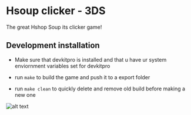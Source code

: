 # Hsoup clicker - 3DS

The great Hshop Soup its clicker game!

## Development installation

- Make sure that devkitpro is installed and that u have ur system enviornment variables set for devkitpro

- run `make` to build the game and push it to a export folder

- run `make clean` to quickly delete and remove old build before making a new one


![alt text](https://www.startpage.com/av/proxy-image?piurl=https%3A%2F%2Fimages-wixmp-ed30a86b8c4ca887773594c2.wixmp.com%2Ff%2F64fbd1ee-9380-4416-9b5e-f32dedaacb82%2Fdf0pqfq-e910adb0-216d-48f5-80db-7eadc4d46609.png%2Fv1%2Ffill%2Fw_146%2Ch_153%2Fnintendo_hshop_logo_by_edibetaawo_df0pqfq-fullview.png%3Ftoken%3DeyJ0eXAiOiJKV1QiLCJhbGciOiJIUzI1NiJ9.eyJzdWIiOiJ1cm46YXBwOjdlMGQxODg5ODIyNjQzNzNhNWYwZDQxNWVhMGQyNmUwIiwiaXNzIjoidXJuOmFwcDo3ZTBkMTg4OTgyMjY0MzczYTVmMGQ0MTVlYTBkMjZlMCIsIm9iaiI6W1t7ImhlaWdodCI6Ijw9MTUzIiwicGF0aCI6IlwvZlwvNjRmYmQxZWUtOTM4MC00NDE2LTliNWUtZjMyZGVkYWFjYjgyXC9kZjBwcWZxLWU5MTBhZGIwLTIxNmQtNDhmNS04MGRiLTdlYWRjNGQ0NjYwOS5wbmciLCJ3aWR0aCI6Ijw9MTQ2In1dXSwiYXVkIjpbInVybjpzZXJ2aWNlOmltYWdlLm9wZXJhdGlvbnMiXX0.2658PLy1JvELDUSxcOedtx22Ao-h875KIOz7Msfr3sg&sp=1760537751T61dd1a30c1fdf53d4f20f9f5ac2b8037ceb22ea1c7e604b08b4dd638afcb09ea "Logo Title Text 1")

